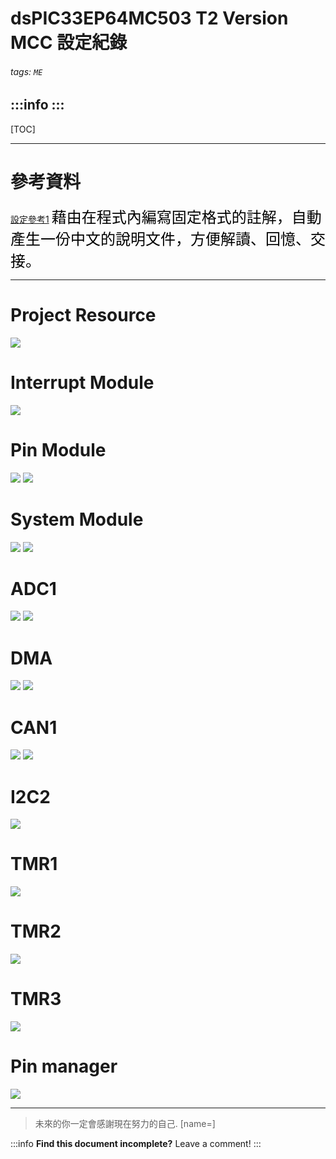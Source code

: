 
dsPIC33EP64MC503 T2 Version MCC 設定紀錄
===
###### tags: `ME`

:::info
:::
---

[TOC]

---

# 參考資料
[設定參考1](https://www.itread01.com/content/1549180824.html)
<font size=5, color=black>藉由在程式內編寫固定格式的註解，自動產生一份中文的說明文件，方便解讀、回憶、交接。</font><br>

---
# Project Resource
![](https://i.imgur.com/akhl8FL.png)


# Interrupt Module
![](https://i.imgur.com/4dB06zt.png)

# Pin Module
![](https://i.imgur.com/c40jWlK.png)
![](https://i.imgur.com/b8XnnTU.png)

# System Module
![](https://i.imgur.com/013gbIJ.png)
![](https://i.imgur.com/keggjM7.png)

# ADC1
![](https://i.imgur.com/PQmdL9j.png)
![](https://i.imgur.com/i51N4RW.png)

# DMA
![](https://i.imgur.com/R0zpW5U.png)
![](https://i.imgur.com/k3sVUEL.png)

# CAN1
![](https://i.imgur.com/AQfz5w2.png)
![](https://i.imgur.com/9NIpfNM.png)

# I2C2
![](https://i.imgur.com/KXErvvv.png)

# TMR1
![](https://i.imgur.com/x6lvLHP.png)

# TMR2
![](https://i.imgur.com/qKyRIgk.png)

# TMR3
![](https://i.imgur.com/oISoK4x.png)

# Pin manager
![](https://i.imgur.com/tZXK8ky.png)


---

> 未來的你一定會感謝現在努力的自己. [name=]

:::info
**Find this document incomplete?** Leave a comment!
:::


